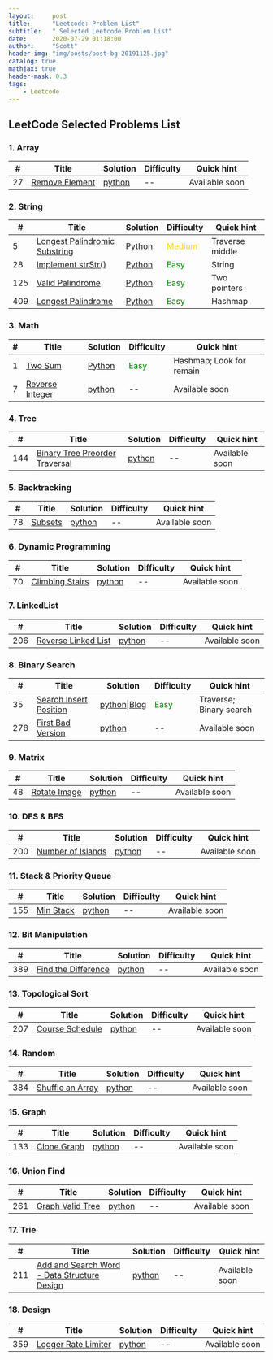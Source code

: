 ```yaml
---
layout:     post
title:      "Leetcode: Problem List"
subtitle:   " Selected Leetcode Problem List"
date:       2020-07-29 01:18:00
author:     "Scott"
header-img: "img/posts/post-bg-20191125.jpg"
catalog: true
mathjax: true
header-mask: 0.3
tags:
    - Leetcode
---
```


## LeetCode Selected Problems List
<!-- Please refer to the [Algorithm](https://github.com/scottjingtt/Algorithm) for more **Algorithm** knowledge and Leetcode **Solutions**. -->

### 1. Array

| # | Title | Solution | Difficulty |      Quick hint  |
|---| ----- | -------- | --------- | -------------------------|
|27|[Remove Element]()| [python]() | -- | Available soon |

### 2. String

| # | Title | Solution | Difficulty |      Quick hint  |
|---| ----- | -------- | ---------- | -------------------------|
|5 | [Longest Palindromic Substring](https://leetcode.com/problems/longest-palindromic-substring/) | [Python](/2020/08/15/5_Longest_Palindromic_Substring/index.html) | <font color='gold'>Medium</font> | Traverse middle |
|28|[Implement strStr()](https://leetcode.com/problems/implement-strstr/)| [Python](/2020/08/15/28_Implement_strStr/index.html)| <font color='green'>Easy</font> | String  |
|125| [Valid Palindrome](hhttps://leetcode.com/problems/valid-palindrome/) | [Python](/2020/08/15/125_Valid_Palindrome/index.html) | <font color='green'>Easy</font> | Two pointers |
|409| [Longest Palindrome](https://leetcode.com/problems/longest-palindrome/) | [Python](/2020/08/15/409_Longest_Palindrome/index.html) | <font color='green'>Easy</font> | Hashmap |


### 3. Math

| # | Title | Solution | Difficulty |      Quick hint  |
|---| ----- | -------- | ---------- | -------------------------|
|1|[Two Sum](https://leetcode.com/problems/two-sum/)| [Python](../../../../2019/11/25/1_Two_Sum/index.html)| <font color='green'>Easy</font>| Hashmap; Look for remain |
|7|[Reverse Integer]()| [python]() | -- | Available soon |

### 4. Tree

| # | Title | Solution | Difficulty |      Quick hint  |
|---| ----- | -------- | ---------- | -------------------------|
|144|[Binary Tree Preorder Traversal]()| [python]() | -- | Available soon |

### 5. Backtracking

| # | Title | Solution | Difficulty |      Quick hint  |
|---| ----- | -------- | ---------- | -------------------------|
|78|[Subsets]()| [python]() | -- | Available soon |

### 6. Dynamic Programming

| # | Title | Solution | Difficulty |      Quick hint  |
|---| ----- | -------- | ---------- | -------------------------|
|70|[Climbing Stairs]()| [python]() | -- | Available soon |

### 7. LinkedList

| # | Title | Solution | Difficulty |      Quick hint  |
|---| ----- | -------- | ---------- | -------------------------|
|206|[Reverse Linked List]()| [python]() | -- | Available soon |

### 8. Binary Search

| # | Title | Solution | Difficulty |      Quick hint  |
|---| ----- | -------- | ---------- | -------------------------|
|35 | [Search Insert Position](https://leetcode.com/problems/search-insert-position/) | [python]()\|[Blog](../../../../2020/07/28/35_Search_Insert_position/index.html) | <font color='green'>Easy</font>  | Traverse; Binary search |
|278|[First Bad Version]()| [python]() | -- | Available soon |

### 9. Matrix

| # | Title | Solution | Difficulty |      Quick hint  |
|---| ----- | -------- | ---------- | -------------------------|
|48|[Rotate Image]()| [python]() | -- | Available soon |

### 10. DFS & BFS

| # | Title | Solution | Difficulty |      Quick hint  |
|---| ----- | -------- | ---------- | -------------------------|
|200|[Number of Islands]()| [python]() | -- | Available soon |

### 11. Stack & Priority Queue

| # | Title | Solution | Difficulty |      Quick hint  |
|---| ----- | -------- | ---------- | -------------------------|
|155|[Min Stack]()| [python]() | -- | Available soon |

### 12. Bit Manipulation

| # | Title | Solution | Difficulty |      Quick hint  |
|---| ----- | -------- | ---------- | -------------------------|
|389|[Find the Difference]()| [python]() | -- | Available soon |

### 13. Topological Sort

| # | Title | Solution | Difficulty |      Quick hint  |
|---| ----- | -------- | ---------- | -------------------------|
|207|[Course Schedule]()| [python]() | -- | Available soon |

### 14. Random

| # | Title | Solution | Difficulty |      Quick hint  |
|---| ----- | -------- | ---------- | -------------------------|
|384|[Shuffle an Array]()| [python]() | -- | Available soon |

### 15. Graph

| # | Title | Solution | Difficulty |      Quick hint  |
|---| ----- | -------- | ---------- | -------------------------|
|133|[Clone Graph]()| [python]() | -- | Available soon |

### 16. Union Find

| # | Title | Solution | Difficulty |      Quick hint  |
|---| ----- | -------- | ---------- | -------------------------|
|261|[Graph Valid Tree]()| [python]() | -- | Available soon |


### 17. Trie

| # | Title | Solution | Difficulty |      Quick hint  |
|---| ----- | -------- | ---------- | -------------------------|
|211|[Add and Search Word - Data Structure Design]()| [python]() | -- | Available soon |

### 18. Design

| # | Title | Solution | Difficulty |      Quick hint  |
|---| ----- | -------- | ---------- | -------------------------|
|359|[Logger Rate Limiter]()| [python]() | -- | Available soon |